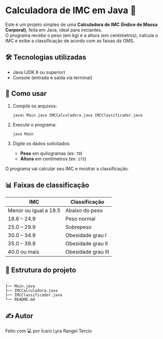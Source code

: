 # Calculadora de IMC em Java 💪

Este é um projeto simples de uma **Calculadora de IMC (Índice de Massa Corporal)**, feita em Java, ideal para iniciantes.  
O programa recebe o peso (em kg) e a altura (em centímetros), calcula o IMC e exibe a classificação de acordo com as faixas da OMS.

## 🛠 Tecnologias utilizadas

- Java (JDK 8 ou superior)
- Console (entrada e saída via terminal)

## 🚀 Como usar

1. Compile os arquivos:
   ```
   javac Main.java IMCCalculadora.java IMCClassificador.java
   ```

2. Execute o programa:
   ```
   java Main
   ```

3. Digite os dados solicitados:
   - **Peso** em quilogramas (ex: `70`)
   - **Altura** em centímetros (ex: `175`)

O programa vai calcular seu IMC e mostrar a classificação.

## 📊 Faixas de classificação

| IMC                   | Classificação        |
|-----------------------|----------------------|
| Menor ou igual a 18.5 | Abaixo do peso       |
| 18.6 – 24.9           | Peso normal          |
| 25.0 – 29.9           | Sobrepeso            |
| 30.0 – 34.9           | Obesidade grau I     |
| 35.0 – 39.9           | Obesidade grau II    |
| 40.0 ou mais          | Obesidade grau III   |

## 📁 Estrutura do projeto

```
.
├── Main.java
├── IMCCalculadora.java
├── IMCClassificador.java
└── README.md
```

## ✍️ Autor

Feito com 💻 por Ícaro Lyra Rangel Tercio
